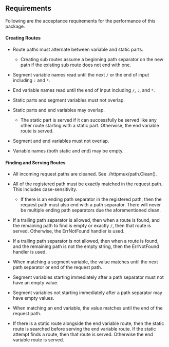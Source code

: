 ## Requirements

Following are the acceptance requirements for the performance of this package.

#### Creating Routes
- Route paths must alternate between variable and static parts.
    - Creating sub routes assume a beginning path separator on the new path if
    the existing sub route does not end with one.

- Segment variable names read until the next `/` or the end of input including
`:` and `*`.
- End variable names read until the end of input including `/`, `:`, and `*`.

- Static parts and segment variables must not overlap.
- Static parts and end variables may overlap.
    - The static part is served if it can successfully be served like any other
    route starting with a static part. Otherwise, the end variable route is served.
- Segment and end variables must not overlap.
- Variable names (both static and end) may be empty.

#### Finding and Serving Routes
- All incoming request paths are cleaned. See ./httpmux/path.Clean().
- All of the registered path must be exactly matched in the request path. This
includes case-sensitivity.
    - If there is an ending path separator in the registered path, then the request
    path must also end with a path separator. There will never be multiple ending
    path separators due the aforementioned clean.

- If a trailing path separator is allowed, then when a route is found,
and the remaining path to find is empty or exactly `/`, then that route is served. Otherwise,
the ErrNotFound handler is used.
- If a trailing path separator is not allowed, then when a route is found, and
the remaining path is not the empty string, then the ErrNotFound handler is used.

- When matching a segment variable, the value matches until the next path separator
or end of the request path.
- Segment variables starting immediately after a path separator must not have
an empty value.
- Segment variables not starting immediately after a path separator may have
empty values.

- When matching an end variable, the value matches until the end of the request
path.
- If there is a static route alongside the end variable route, then the static
route is searched before serving the end variable route. If the static attempt
finds a route, then that route is served. Otherwise the end variable route is
served.
